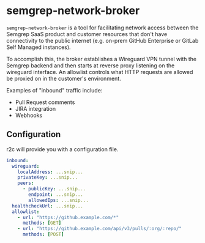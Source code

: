 # semgrep-network-broker

`semgrep-network-broker` is a tool for facilitating network access between the Semgrep SaaS product and customer resources that don't have connectivity to the public internet (e.g. on-prem GitHub Enterprise or GitLab Self Managed instances).

To accomplish this, the broker establishes a Wireguard VPN tunnel with the Semgrep backend and then starts at reverse proxy listening on the wireguard interface. An allowlist controls what HTTP requests are allowed be proxied on in the customer's environment.

Examples of "inbound" traffic include:

- Pull Request comments
- JIRA integration
- Webhooks

## Configuration

r2c will provide you with a configuration file.

```yaml
inbound:
  wireguard:
    localAddress: ...snip...
    privateKey: ...snip...
    peers:
      - publicKey: ...snip...
        endpoint: ...snip...
        allowedIps: ...snip...
  healthcheckUrl: ...snip...
  allowlist:
    - url: "https://github.example.com/*"
      methods: [GET]
    - url: "https://github.example.com/api/v3/pulls/:org/:repo/"
      methods: [POST]
```
